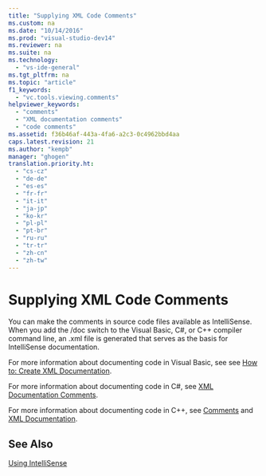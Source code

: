 ```yaml
---
title: "Supplying XML Code Comments"
ms.custom: na
ms.date: "10/14/2016"
ms.prod: "visual-studio-dev14"
ms.reviewer: na
ms.suite: na
ms.technology: 
  - "vs-ide-general"
ms.tgt_pltfrm: na
ms.topic: "article"
f1_keywords: 
  - "vc.tools.viewing.comments"
helpviewer_keywords: 
  - "comments"
  - "XML documentation comments"
  - "code comments"
ms.assetid: f36b46af-443a-4fa6-a2c3-0c4962bbd4aa
caps.latest.revision: 21
ms.author: "kempb"
manager: "ghogen"
translation.priority.ht: 
  - "cs-cz"
  - "de-de"
  - "es-es"
  - "fr-fr"
  - "it-it"
  - "ja-jp"
  - "ko-kr"
  - "pl-pl"
  - "pt-br"
  - "ru-ru"
  - "tr-tr"
  - "zh-cn"
  - "zh-tw"
---
```

# Supplying XML Code Comments
You can make the comments in source code files available as IntelliSense. When you add the /doc switch to the Visual Basic, C#, or C++ compiler command line, an .xml file is generated that serves as the basis for IntelliSense documentation.  
  
 For more information about documenting code in Visual Basic, see see [How to: Create XML Documentation](../Topic/How%20to:%20Create%20XML%20Documentation%20in%20Visual%20Basic.md).  
  
 For more information about documenting code in C#, see [XML Documentation Comments](../Topic/XML%20Documentation%20Comments%20\(C%23%20Programming%20Guide\).md).  
  
 For more information about documenting code in C++, see [Comments](../Topic/Comments%20\(C++\).md) and [XML Documentation](../Topic/XML%20Documentation%20\(Visual%20C++\).md).  
  
## See Also  
 [Using IntelliSense](../ide/using-intellisense.md)